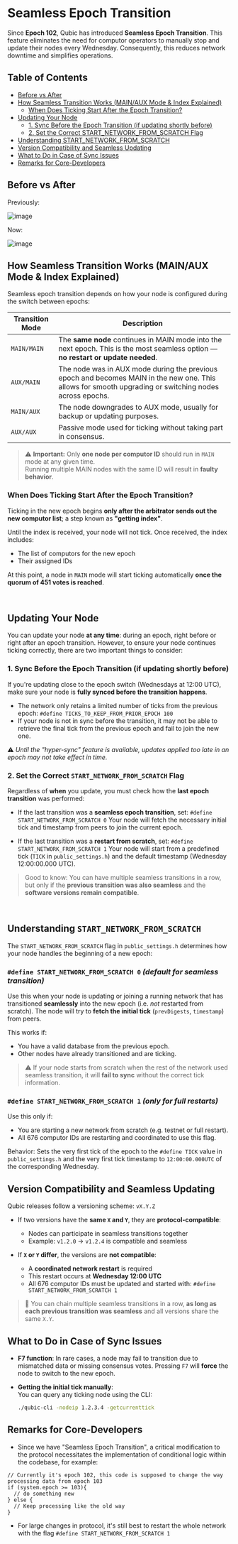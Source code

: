 # Seamless Epoch Transition

Since **Epoch 102**, Qubic has introduced **Seamless Epoch Transition**. This feature eliminates the need for computor operators to manually stop and update their nodes every Wednesday. Consequently, this reduces network downtime and simplifies operations.

## Table of Contents

- [Before vs After](#before-vs-after)
- [How Seamless Transition Works (MAIN/AUX Mode & Index Explained)](#how-seamless-transition-works-mainaux-mode--index-explained)
  - [When Does Ticking Start After the Epoch Transition?](#when-does-ticking-start-after-the-epoch-transition)
- [Updating Your Node](#updating-your-node)
  - [1. Sync Before the Epoch Transition (if updating shortly before)](#1-sync-before-the-epoch-transition-if-updating-shortly-before)
  - [2. Set the Correct START_NETWORK_FROM_SCRATCH Flag](#2-set-the-correct-start_network_from_scratch-flag)
- [Understanding START_NETWORK_FROM_SCRATCH](#understanding-start_network_from_scratch)
- [Version Compatibility and Seamless Updating](#version-compatibility-and-seamless-updating)
- [What to Do in Case of Sync Issues](#what-to-do-in-case-of-sync-issues)
- [Remarks for Core-Developers](#remarks-for-core-developers)


## Before vs After

Previously:

![image](https://github.com/qubic/core/assets/39078779/e0f4835d-5bb1-48cc-8da8-9e1eeaca3e82)

Now:

![image](https://github.com/qubic/core/assets/39078779/62c849f9-96c1-45c8-a922-2f4106167579)


## How Seamless Transition Works (MAIN/AUX Mode & Index Explained)

Seamless epoch transition depends on how your node is configured during the switch between epochs:

| Transition Mode | Description |
|-----------------|-------------|
| `MAIN/MAIN`   | The **same node** continues in MAIN mode into the next epoch. This is the most seamless option — **no restart or update needed**. |
| `AUX/MAIN`    | The node was in AUX mode during the previous epoch and becomes MAIN in the new one. This allows for smooth upgrading or switching nodes across epochs. |
| `MAIN/AUX`    | The node downgrades to AUX mode, usually for backup or updating purposes. |
| `AUX/AUX`     | Passive mode used for ticking without taking part in consensus. |

> ⚠️ **Important:** Only **one node per computor ID** should run in `MAIN` mode at any given time.  
> Running multiple MAIN nodes with the same ID will result in **faulty behavior**.

### When Does Ticking Start After the Epoch Transition?

Ticking in the new epoch begins **only after the arbitrator sends out the new computor list**; a step known as **"getting index"**.

Until the index is received, your node will not tick. Once received, the index includes:

- The list of computors for the new epoch
- Their assigned IDs

At this point, a node in `MAIN` mode will start ticking automatically **once the quorum of 451 votes is reached**.

<br>

## Updating Your Node

You can update your node **at any time**: during an epoch, right before or right after an epoch transition. However, to ensure your node continues ticking correctly, there are two important things to consider:

### 1. Sync Before the Epoch Transition (if updating shortly before)

If you're updating close to the epoch switch (Wednesdays at 12:00 UTC), make sure your node is **fully synced before the transition happens**.

- The network only retains a limited number of ticks from the previous epoch: `#define TICKS_TO_KEEP_FROM_PRIOR_EPOCH 100`
- If your node is not in sync before the transition, it may not be able to retrieve the final tick from the previous epoch and fail to join the new one.

⚠️ *Until the "hyper-sync" feature is available, updates applied too late in an epoch may not take effect in time.*

### 2. Set the Correct `START_NETWORK_FROM_SCRATCH` Flag


Regardless of **when** you update, you must check how the **last epoch transition** was performed:

- If the last transition was a **seamless epoch transition**, set:
  `#define START_NETWORK_FROM_SCRATCH 0`
  Your node will fetch the necessary initial tick and timestamp from peers to join the current epoch.

- If the last transition was a **restart from scratch**, set:
  `#define START_NETWORK_FROM_SCRATCH 1`
  Your node will start from a predefined tick (`TICK` in `public_settings.h`) and the default timestamp (Wednesday 12:00:00.000 UTC).

> Good to know: You can have multiple seamless transitions in a row, but only if the **previous transition was also seamless** and the **software versions remain compatible**.

<br>

## Understanding `START_NETWORK_FROM_SCRATCH`

The `START_NETWORK_FROM_SCRATCH` flag in `public_settings.h` determines how your node handles the beginning of a new epoch:

### `#define START_NETWORK_FROM_SCRATCH 0` *(default for seamless transition)*

Use this when your node is updating or joining a running network that has transitioned **seamlessly** into the new epoch (i.e. *not* restarted from scratch). The node will try to **fetch the initial tick** (`prevDigests`, `timestamp`) from peers.

This works if:
- You have a valid database from the previous epoch.
- Other nodes have already transitioned and are ticking.

> ⚠️ If your node starts from scratch when the rest of the network used seamless transition, it will **fail to sync** without the correct tick information.

### `#define START_NETWORK_FROM_SCRATCH 1` *(only for full restarts)*

Use this only if:
- You are starting a new network from scratch (e.g. testnet or full restart).
- All 676 computor IDs are restarting and coordinated to use this flag.

Behavior: Sets the very first tick of the epoch to the `#define TICK` value in `public_settings.h` and the very first tick timestamp to `12:00:00.000UTC` of the corresponding Wednesday.

## Version Compatibility and Seamless Updating

Qubic releases follow a versioning scheme: `vX.Y.Z`

- If two versions have the **same `X` and `Y`**, they are **protocol-compatible**:
  - Nodes can participate in seamless transitions together
  - Example: `v1.2.0` → `v1.2.4` is compatible and seamless

- If **`X` or `Y` differ**, the versions are **not compatible**:
  - A **coordinated network restart** is required
  - This restart occurs at **Wednesday 12:00 UTC**
  - All 676 computor IDs must be updated and started with:
    `#define START_NETWORK_FROM_SCRATCH 1`

> 🔁 You can chain multiple seamless transitions in a row, **as long as each previous transition was seamless** and all versions share the same `X.Y`.

## What to Do in Case of Sync Issues
- **F7 function**: In rare cases, a node may fail to transition due to mismatched data or missing consensus votes. Pressing `F7` will **force** the node to switch to the new epoch.
- **Getting the initial tick manually**:  
  You can query any ticking node using the CLI:

  ```bash
  ./qubic-cli -nodeip 1.2.3.4 -getcurrenttick
  ```

## Remarks for Core-Developers
- Since we have "Seamless Epoch Transition", a critical modification to the protocol necessitates the implementation of conditional logic within the codebase, for example:
```
// Currently it's epoch 102, this code is supposed to change the way processing data from epoch 103
if (system.epoch >= 103){
  // do something new
} else {
  // Keep processing like the old way
}
```
- For large changes in protocol, it's still best to restart the whole network with the flag `#define START_NETWORK_FROM_SCRATCH 1`
